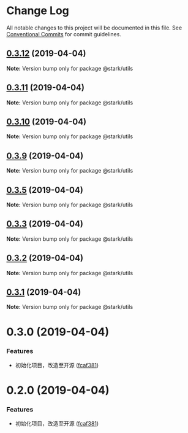# Change Log

All notable changes to this project will be documented in this file.
See [Conventional Commits](https://conventionalcommits.org) for commit guidelines.

## [0.3.12](https://github.com/ckdlbc/stark/compare/v0.3.11...v0.3.12) (2019-04-04)

**Note:** Version bump only for package @stark/utils





## [0.3.11](https://github.com/ckdlbc/stark/compare/v0.3.10...v0.3.11) (2019-04-04)

**Note:** Version bump only for package @stark/utils





## [0.3.10](https://github.com/ckdlbc/stark/compare/v0.3.9...v0.3.10) (2019-04-04)

**Note:** Version bump only for package @stark/utils





## [0.3.9](https://github.com/ckdlbc/stark/compare/v0.3.8...v0.3.9) (2019-04-04)

**Note:** Version bump only for package @stark/utils





## [0.3.5](https://github.com/ckdlbc/stark/compare/v0.3.4...v0.3.5) (2019-04-04)

**Note:** Version bump only for package @stark/utils





## [0.3.3](https://github.com/ckdlbc/stark/compare/v0.3.2...v0.3.3) (2019-04-04)

**Note:** Version bump only for package @stark/utils





## [0.3.2](https://github.com/ckdlbc/stark/compare/v0.3.1...v0.3.2) (2019-04-04)

**Note:** Version bump only for package @stark/utils





## [0.3.1](https://github.com/ckdlbc/stark/compare/v0.3.0...v0.3.1) (2019-04-04)

**Note:** Version bump only for package @stark/utils





# 0.3.0 (2019-04-04)


### Features

* 初始化项目，改造至开源 ([fcaf381](https://github.com/ckdlbc/stark/commit/fcaf381))





# 0.2.0 (2019-04-04)


### Features

* 初始化项目，改造至开源 ([fcaf381](https://github.com/ckdlbc/stark/commit/fcaf381))
